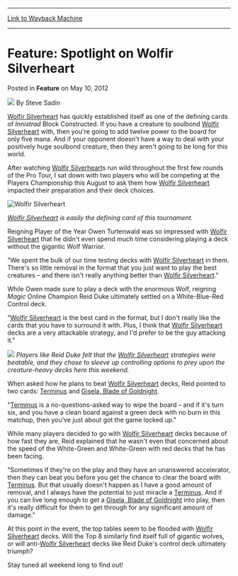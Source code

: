 
---
[Link to Wayback Machine](https://web.archive.org/web/20151017135253/http://magic.wizards.com/en/articles/archive/feature/feature-spotlight-wolfir-silverheart-2012-05-11)

[_metadata_:author]:- "Steve Sadin"
[_metadata_:generator]:- "Drupal 7 (http://drupal.org)"
[_metadata_:node]:- "314189"
[_metadata_:publish_date]:- "2012-05-10"
[_metadata_:source]:- "div-main-content"
[_metadata_:title]:- "Feature: Spotlight on Wolfir Silverheart"
[_metadata_:wayback_capture_timestamp]:- "2015-10-17 13:52:53"
[_metadata_:wayback_raw_url]:- "https://web.archive.org/web/20151017135253id_/http://magic.wizards.com/en/articles/archive/feature/feature-spotlight-wolfir-silverheart-2012-05-11"
[_metadata_:wayback_url]:- "http://magic.wizards.com/en/articles/archive/feature/feature-spotlight-wolfir-silverheart-2012-05-11"
---


Feature: Spotlight on Wolfir Silverheart
========================================



 Posted in **Feature**
 on May 10, 2012 






![](https://media.magic.wizards.com/styles/auth_small/public/images/person/authorpic_SteveSadin.jpg)
By Steve Sadin











[Wolfir Silverheart](http://gatherer.wizards.com/Pages/Card/Details.aspx?name=Wolfir+Silverheart) has quickly established itself as one of the defining cards of *Innistrad* Block Constructed. If you have a creature to soulbond [Wolfir Silverheart](http://gatherer.wizards.com/Pages/Card/Details.aspx?name=Wolfir+Silverheart) with, then you're going to add twelve power to the board for only five mana. And if your opponent doesn't have a way to deal with your positively huge soulbond creature, then they aren't going to be long for this world.


After watching [Wolfir Silverheart](http://gatherer.wizards.com/Pages/Card/Details.aspx?name=Wolfir+Silverheart)s run wild throughout the first few rounds of the Pro Tour, I sat down with two players who will be competing at the Players Championship this August to ask them how [Wolfir Silverheart](http://gatherer.wizards.com/Pages/Card/Details.aspx?name=Wolfir+Silverheart) impacted their preparation and their deck choices.





![Wolfir Silverheart](http://gatherer.wizards.com/Handlers/Image.ashx?size=small&type=card&name=Wolfir%20Silverheart&options=)


*[Wolfir Silverheart](http://gatherer.wizards.com/Pages/Card/Details.aspx?name=Wolfir+Silverheart) is easily the defining card of this tournament.*

Reigning Player of the Year Owen Turtenwald was so impressed with [Wolfir Silverheart](http://gatherer.wizards.com/Pages/Card/Details.aspx?name=Wolfir+Silverheart) that he didn't even spend much time considering playing a deck without the gigantic Wolf Warrior.


"We spent the bulk of our time testing decks with [Wolfir Silverheart](http://gatherer.wizards.com/Pages/Card/Details.aspx?name=Wolfir+Silverheart) in them. There's so little removal in the format that you just want to play the best creatures – and there isn't really anything better than [Wolfir Silverheart](http://gatherer.wizards.com/Pages/Card/Details.aspx?name=Wolfir+Silverheart)."


While Owen made sure to play a deck with the enormous Wolf, reigning *Magic* Online Champion Reid Duke ultimately settled on a White-Blue-Red Control deck.


"[Wolfir Silverheart](http://gatherer.wizards.com/Pages/Card/Details.aspx?name=Wolfir+Silverheart) is the best card in the format, but I don't really like the cards that you have to surround it with. Plus, I think that [Wolfir Silverheart](http://gatherer.wizards.com/Pages/Card/Details.aspx?name=Wolfir+Silverheart) decks are a very attackable strategy, and I'd prefer to be the guy attacking it."



![](https://media.wizards.com/legacy/mtg/images/daily/events/ptavr12/duke.jpg)
*Players like Reid Duke felt that the [Wolfir Silverheart](http://gatherer.wizards.com/Pages/Card/Details.aspx?name=Wolfir+Silverheart) strategies were beatable, and they chose to sleeve up controlling options to prey upon the creature-heavy decks here this weekend.*

When asked how he plans to beat [Wolfir Silverheart](http://gatherer.wizards.com/Pages/Card/Details.aspx?name=Wolfir+Silverheart) decks, Reid pointed to two cards: [Terminus](http://gatherer.wizards.com/Pages/Card/Details.aspx?name=Terminus) and [Gisela, Blade of Goldnight](http://gatherer.wizards.com/Pages/Card/Details.aspx?name=Gisela%2C+Blade+of+Goldnight).


"[Terminus](http://gatherer.wizards.com/Pages/Card/Details.aspx?name=Terminus) is a no-questions-asked way to wipe the board – and if it's turn six, and you have a clean board against a green deck with no burn in this matchup, then you've just about got the game locked up."


While many players decided to go with [Wolfir Silverheart](http://gatherer.wizards.com/Pages/Card/Details.aspx?name=Wolfir+Silverheart) decks because of how fast they are, Reid explained that he wasn't even that concerned about the speed of the White-Green and White-Green with red decks that he has been facing.


"Sometimes if they're on the play and they have an unanswered accelerator, then they can beat you before you get the chance to clear the board with [Terminus](http://gatherer.wizards.com/Pages/Card/Details.aspx?name=Terminus). But that usually doesn't happen as I have a good amount of removal, and I always have the potential to just miracle a [Terminus](http://gatherer.wizards.com/Pages/Card/Details.aspx?name=Terminus). And if you can live long enough to get a [Gisela, Blade of Goldnight](http://gatherer.wizards.com/Pages/Card/Details.aspx?name=Gisela%2C+Blade+of+Goldnight) into play, then it's really difficult for them to get through for any significant amount of damage."


At this point in the event, the top tables seem to be flooded with [Wolfir Silverheart](http://gatherer.wizards.com/Pages/Card/Details.aspx?name=Wolfir+Silverheart) decks. Will the Top 8 similarly find itself full of gigantic wolves, or will anti-[Wolfir Silverheart](http://gatherer.wizards.com/Pages/Card/Details.aspx?name=Wolfir+Silverheart) decks like Reid Duke's control deck ultimately triumph?


Stay tuned all weekend long to find out!









